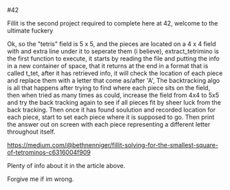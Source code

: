#42

Fillit is the second project required to complete here at 42, welcome to the ultimate fuckery

Ok, so the "tetris" field is 5 x 5, and the pieces are located on a 4 x 4 field with and extra line under it to seperate them (i believe), extract_tetrimino is the first function to execute, it starts by reading the file and putting the info in a new container of space, that it returns at the end in a format that is called t_tet, after it has retrieved info, it will check the location of each piece and replace them with a letter that come as/after 'A', The backtracking algo is all that happens after trying to find where each piece sits on the field, then when tried as many times as could, increase the field from 4x4 to 5x5 and try the back tracking again to see if all pieces fit by sheer luck from the back tracking. Then once it has found soulution and recorded location for each piece, start to set each piece where it is supposed to go. Then print the answer out on screen with each piece representing a different letter throughout itself. 

https://medium.com/@bethnenniger/fillit-solving-for-the-smallest-square-of-tetrominos-c6316004f909

Plenty of info about it in the article above.
 
 Forgive me if im wrong.
